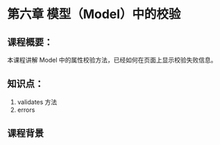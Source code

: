 # 第六章 模型（Model）中的校验

## 课程概要：

本课程讲解 Model 中的属性校验方法，已经如何在页面上显示校验失败信息。

## 知识点：

1. validates 方法
2. errors

## 课程背景


